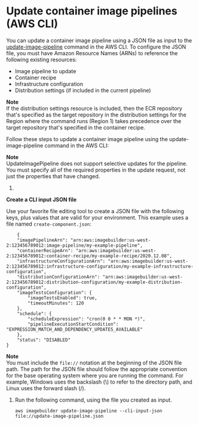 # Update container image pipelines \(AWS CLI\)<a name="cli-update-container-pipeline"></a>

You can update a container image pipeline using a JSON file as input to the [update\-image\-pipeline](https://docs.aws.amazon.com/cli/latest/reference/imagebuilder/update-image-pipeline.html) command in the AWS CLI\. To configure the JSON file, you must have Amazon Resource Names \(ARNs\) to reference the following existing resources:
+ Image pipeline to update
+ Container recipe
+ Infrastructure configuration
+ Distribution settings \(if included in the current pipeline\)

**Note**  
If the distribution settings resource is included, then the ECR repository that's specified as the target repository in the distribution settings for the Region where the command runs \(Region 1\) takes precedence over the target repository that's specified in the container recipe\.

Follow these steps to update a container image pipeline using the update\-image\-pipeline command in the AWS CLI:

**Note**  
UpdateImagePipeline does not support selective updates for the pipeline\. You must specify all of the required properties in the update request, not just the properties that have changed\.

1. 

**Create a CLI input JSON file**

   Use your favorite file editing tool to create a JSON file with the following keys, plus values that are valid for your environment\. This example uses a file named `create-component.json`:

   ```
       {
       "imagePipelineArn": "arn:aws:imagebuilder:us-west-2:123456789012:image-pipeline/my-example-pipeline",
       "containerRecipeArn": "arn:aws:imagebuilder:us-west-2:123456789012:container-recipe/my-example-recipe/2020.12.08",
       "infrastructureConfigurationArn": "arn:aws:imagebuilder:us-west-2:123456789012:infrastructure-configuration/my-example-infrastructure-configuration",
       "distributionConfigurationArn": "arn:aws:imagebuilder:us-west-2:123456789012:distribution-configuration/my-example-distribution-configuration",
       "imageTestsConfiguration": {
           "imageTestsEnabled": true,
           "timeoutMinutes": 120
       },
       "schedule": {
           "scheduleExpression": "cron(0 0 * * MON *)",
           "pipelineExecutionStartCondition": "EXPRESSION_MATCH_AND_DEPENDENCY_UPDATES_AVAILABLE"
       },
       "status": "DISABLED"
   }
   ```
**Note**  
You must include the `file://` notation at the beginning of the JSON file path\.
The path for the JSON file should follow the appropriate convention for the base operating system where you are running the command\. For example, Windows uses the backslash \(\\\) to refer to the directory path, and Linux uses the forward slash \(/\)\.

1. Run the following command, using the file you created as input\.

   ```
   aws imagebuilder update-image-pipeline --cli-input-json file://update-image-pipeline.json
   ```